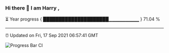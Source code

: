### Hi there 👋 I am Harry , 

⏳ Year progress { █████████████████████▁▁▁▁▁▁▁▁▁ } 71.04 %

---

⏰ Updated on Fri, 17 Sep 2021 06:57:41 GMT

![Progress Bar CI](https://github.com/duykhang68/duykhang68/workflows/Progress%20Bar%20CI/badge.svg)

